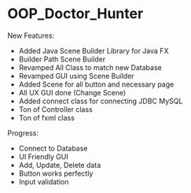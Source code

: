 # OOP_Doctor_Hunter

New Features:

- Added Java Scene Builder Library for Java FX
- Builder Path Scene Builder
- Revamped All Class to match new Database 
- Revamped GUI using Scene Builder
- Added Scene for all button and necessary page
- All UX GUI done (Change Scene)
- Added connect class for connecting JDBC MySQL
- Ton of Controller class
- Ton of fxml class

Progress:
- Connect to Database
- UI Friendly GUI
- Add, Update, Delete data
- Button works perfectly
- Input validation
